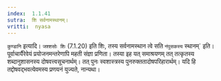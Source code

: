 ```yaml
---
index:  1.1.41
sutra:  शि सर्वनामस्थानम्।
vritti:  nyasa
---
```


`कुण्डानि` इत्यादि। `जश्शसोः शिः` (7.1.20) इति शिः, तस्य सर्वनामस्थान
त्वे सति `नंपुसकस्य` स्थानम्` इति। पूर्वाचार्यैरेवेयं प्रयोजनमन्तरेणापि महती
संज्ञा प्रणिता। तस्या इह यत् समाश्रयणम् तत् तत्कृतस्य शब्दानुशासनस्य दोषवत्त्वसूचनार्थम्। तत् पुनः स्वशास्त्रस्य पुनरुक्ततादोषपरिहारार्थम्। यदि हि तद्दोषवद्भवत्येवमस्य प्रणयनं युज्यते, नान्यथा।

